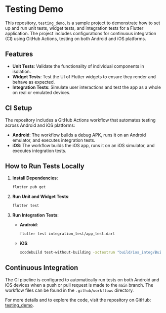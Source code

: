 
# Testing Demo

This repository, `testing_demo`, is a sample project to demonstrate how to set up and run unit tests, widget tests, and integration tests for a Flutter application. The project includes configurations for continuous integration (CI) using GitHub Actions, testing on both Android and iOS platforms.

## Features

- **Unit Tests**: Validate the functionality of individual components in isolation.
- **Widget Tests**: Test the UI of Flutter widgets to ensure they render and behave as expected.
- **Integration Tests**: Simulate user interactions and test the app as a whole on real or emulated devices.

## CI Setup

The repository includes a GitHub Actions workflow that automates testing across Android and iOS platforms:

- **Android**: The workflow builds a debug APK, runs it on an Android emulator, and executes integration tests.
- **iOS**: The workflow builds the iOS app, runs it on an iOS simulator, and executes integration tests.

## How to Run Tests Locally

1. **Install Dependencies**:
   ```bash
   flutter pub get
   ```

2. **Run Unit and Widget Tests**:
   ```bash
   flutter test
   ```

3. **Run Integration Tests**:
   - **Android**:
     ```bash
     flutter test integration_test/app_test.dart
     ```
   - **iOS**:
     ```bash
     xcodebuild test-without-building -xctestrun "build/ios_integ/Build/Products/Runner_*.xctestrun" -destination 'platform=iOS Simulator,name=iPhone 12'
     ```

## Continuous Integration

The CI pipeline is configured to automatically run tests on both Android and iOS devices when a push or pull request is made to the `main` branch. The workflow files can be found in the `.github/workflows` directory.

For more details and to explore the code, visit the repository on GitHub: [testing_demo](https://github.com/CaglarKullu/testing_demo).
